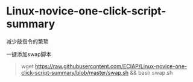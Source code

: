 # Linux-novice-one-click-script-summary
减少敲指令的繁琐  

一键添加swap脚本
>wget https://raw.githubusercontent.com/ECIAP/Linux-novice-one-click-script-summary/blob/master/swap.sh && bash swap.sh
